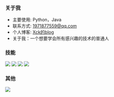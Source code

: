 ### 关于我
- 主要使用: Python，Java
- 联系方式: 1971877559@qq.com
- 个人博客: [Xck的blog](http://110.42.211.207/cms/index)
- 关于我：一个想要学会所有感兴趣的技术的普通人

### 技能
![](https://img.shields.io/badge/-Python-3e74a2?style=flat-square&logo=Python&logoColor=fff)
![](https://img.shields.io/badge/-Java-00add8?style=flat-square&logo=Java&logoColor=fff)
![](https://img.shields.io/badge/-Vue-4fc08d?style=flat-square&logo=Vue.js&logoColor=fff)
![](https://img.shields.io/badge/-Linux-000000?style=flat-square&logo=Linux&logoColor=fff)

### 其他
<img src="https://github-readme-stats.vercel.app/api?username=MrXck&layout=compact" />

